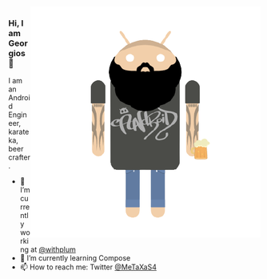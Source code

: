 <img align="right" src="avatar..png" alt="Droidify old version of me" width=460px height=460px/>

### Hi, I am Georgios 👋

I am an Android Engineer, karateka, beer crafter.

- 🔭 I’m currently working at [@withplum](https://withplum.com/) 
- 🌱 I’m currently learning Compose
- 📫  How to reach me: Twitter [@MeTaXaS4](https://twitter.com/MeTaXaS4)


<!--
**GMetaxakis/gmetaxakis** is a ✨ _special_ ✨ repository because its `README.md` (this file) appears on your GitHub profile.

Here are some ideas to get you started:

- 🔭 I’m currently working on ...
- 🌱 I’m currently learning ...
- 👯 I’m looking to collaborate on ...
- 🤔 I’m looking for help with ...
- 💬 Ask me about ...
- 📫 How to reach me: ...
- 😄 Pronouns: ...
- ⚡ Fun fact: ...
-->

